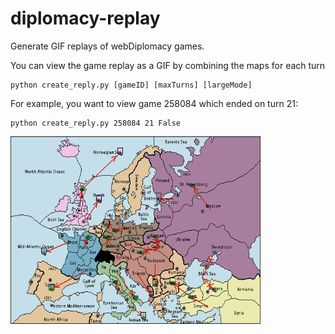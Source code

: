 # diplomacy-replay
Generate GIF replays of webDiplomacy games.

You can view the game replay as a GIF by combining the maps for each turn

```
python create_reply.py [gameID] [maxTurns] [largeMode]
```

For example, you want to view game 258084 which ended on turn 21:

```
python create_reply.py 258084 21 False
```

<div style="display:inline-block;">
<img src="https://github.com/samuelyuan/diplomacy-replay/raw/master/examples/game258084.gif" alt="example" width="400" height="300" />
</div>